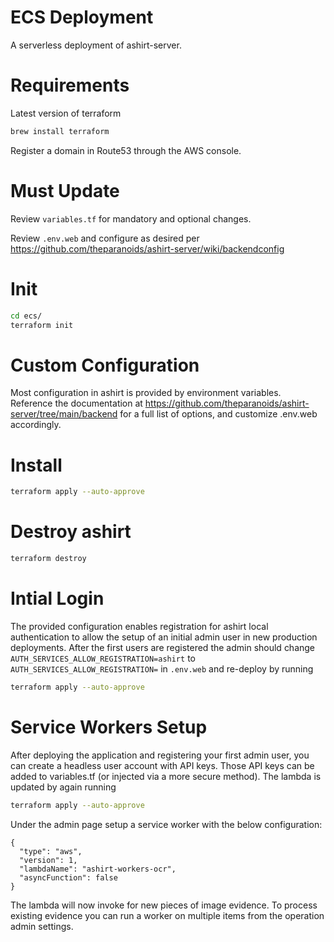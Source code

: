 # ECS Deployment
A serverless deployment of ashirt-server.

# Requirements

Latest version of terraform

```sh
brew install terraform
```

Register a domain in Route53 through the AWS console.

# Must Update

Review `variables.tf` for mandatory and optional changes.

Review `.env.web` and configure as desired per https://github.com/theparanoids/ashirt-server/wiki/backendconfig

# Init

```sh
cd ecs/
terraform init
```

# Custom Configuration

Most configuration in ashirt is provided by environment variables. Reference the documentation at https://github.com/theparanoids/ashirt-server/tree/main/backend for a full list of options, and customize .env.web accordingly.

# Install

```sh
terraform apply --auto-approve
```

# Destroy ashirt

```sh
terraform destroy
```

# Intial Login

The provided configuration enables registration for ashirt local authentication to allow the setup of an initial admin user in new production deployments. After the first users are registered the admin should change `AUTH_SERVICES_ALLOW_REGISTRATION=ashirt` to `AUTH_SERVICES_ALLOW_REGISTRATION=` in `.env.web` and re-deploy by running
```sh
terraform apply --auto-approve
```

# Service Workers Setup

After deploying the application and registering your first admin user, you can create a headless user account with API keys. Those API keys can be added to variables.tf (or injected via a more secure method). The lambda is updated by again running
```sh
terraform apply --auto-approve
```

Under the admin page setup a service worker with the below configuration:

```
{
  "type": "aws",
  "version": 1,
  "lambdaName": "ashirt-workers-ocr",
  "asyncFunction": false
}
```

The lambda will now invoke for new pieces of image evidence. To process existing evidence you can run a worker on multiple items from the operation admin settings. 